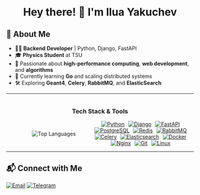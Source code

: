 <h1 align="center">Hey there! 👋 I'm Ilua Yakuchev</h1>

## 🚀 About Me
- 🧑‍💻 **Backend Developer** | Python, Django, FastAPI
- 🎓 **Physics Student** at TSU
- 🔬 Passionate about **high-performance computing**, **web development**, and **algorithms**
- 🌱 Currently learning **Go** and scaling distributed systems
- 🛠 Exploring **Geant4**, **Celery**, **RabbitMQ**, and **ElasticSearch**

---

<div style="display: flex; align-items: center; justify-content: space-evenly; flex-direction: column;">
    <h3>Tech Stack & Tools</h3>
    <div style="display: flex; align-items: center; justify-content: space-between;">
    <div style="margin: 10px 50px;">
    <p align="center">
      <img src="https://github-readme-stats.vercel.app/api/top-langs/?username=Lupuna&langs_count=8&theme=react&hide_border=true" alt="Top Languages"/>
    </p>
    </div>
    <div>
      <div style="display: flex; justify-content: center; align-items: center; flex-wrap: wrap; gap: 10px;">
        <a href="https://www.python.org/"><img src="https://img.shields.io/badge/Python-3776AB?style=for-the-badge&logo=python&logoColor=white" alt="Python"/></a>
        <a href="https://www.djangoproject.com/"><img src="https://img.shields.io/badge/Django-092E20?style=for-the-badge&logo=django&logoColor=white" alt="Django"/></a>
        <a href="https://fastapi.tiangolo.com/"><img src="https://img.shields.io/badge/FastAPI-009688?style=for-the-badge&logo=fastapi&logoColor=white" alt="FastAPI"/></a>
      </div>
      <div style="display: flex; justify-content: center; align-items: center; flex-wrap: wrap; gap: 10px;">
        <a href="https://www.postgresql.org/"><img src="https://img.shields.io/badge/PostgreSQL-336791?style=for-the-badge&logo=postgresql&logoColor=white" alt="PostgreSQL"/></a>
        <a href="https://redis.io/"><img src="https://img.shields.io/badge/Redis-DC382D?style=for-the-badge&logo=redis&logoColor=white" alt="Redis"/></a>
        <a href="https://www.rabbitmq.com/"><img src="https://img.shields.io/badge/RabbitMQ-FF6600?style=for-the-badge&logo=rabbitmq&logoColor=white" alt="RabbitMQ"/></a>
      </div>
      <div style="display: flex; justify-content: center; align-items: center; flex-wrap: wrap; gap: 10px;">
        <a href="https://docs.celeryq.dev/en/stable/"><img src="https://img.shields.io/badge/Celery-37814A?style=for-the-badge&logo=celery&logoColor=white" alt="Celery"/></a>
        <a href="https://www.elastic.co/elasticsearch/"><img src="https://img.shields.io/badge/Elasticsearch-005571?style=for-the-badge&logo=elasticsearch&logoColor=white" alt="Elasticsearch"/></a>
        <a href="https://www.docker.com/"><img src="https://img.shields.io/badge/Docker-2496ED?style=for-the-badge&logo=docker&logoColor=white" alt="Docker"/></a>
      </div>
      <div style="display: flex; justify-content: center; align-items: center; flex-wrap: wrap; gap: 10px;">
        <a href="https://www.nginx.com/"><img src="https://img.shields.io/badge/Nginx-009639?style=for-the-badge&logo=nginx&logoColor=white" alt="Nginx"/></a>
        <a href="https://git-scm.com/"><img src="https://img.shields.io/badge/Git-F05032?style=for-the-badge&logo=git&logoColor=white" alt="Git"/></a>
        <a href="https://www.linux.org/"><img src="https://img.shields.io/badge/Linux-FCC624?style=for-the-badge&logo=linux&logoColor=black" alt="Linux"/></a>
      </div>
    </div>
    </div>
</div>


---

## 📬 Connect with Me
<a href="mailto:terragod427@gmail.com"><img src="https://img.shields.io/badge/Email-D14836?style=for-the-badge&logo=gmail&logoColor=white" alt="Email"/></a>
<a href="https://t.me/Lurani"><img src="https://img.shields.io/badge/Telegram-2CA5E0?style=for-the-badge&logo=telegram&logoColor=white" alt="Telegram"/></a>
